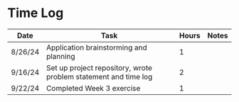 # Time Log

| Date    | Task                                                            | Hours | Notes |
|---------|-----------------------------------------------------------------|-------|-------|
| 8/26/24 | Application brainstorming and planning                          | 1     |       |
| 9/16/24 | Set up project repository, wrote problem statement and time log | 2     |       |
| 9/22/24 | Completed Week 3 exercise                                       | 1     |       |